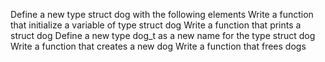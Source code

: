 Define a new type struct dog with the following elements
Write a function that initialize a variable of type struct dog
Write a function that prints a struct dog
Define a new type dog_t as a new name for the type struct dog
Write a function that creates a new dog
Write a function that frees dogs

